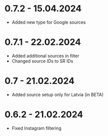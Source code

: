 # 0.7.2 - 15.04.2024
- Added new type for Google sources

# 0.7.1 - 22.02.2024
- Added additional sources in filter
- Changed source IDs to SR IDs

# 0.7 - 21.02.2024
- Added source setup only for Latvia (in BETA)

# 0.6.2 - 21.02.2024
- Fixed Instagram filtering